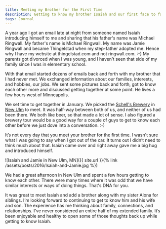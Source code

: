 ```yaml
---
title: Meeting my Brother for the First Time
description: Getting to know my brother Isaiah and our first face to face meeting.
tags: Journal
---
```


A year ago I got an email late at night from someone named Isaiah introducing himself to me and sharing that his father's name was Michael Ringwall. My father's name is Michael Ringwall. My name was Jamie Ringwall and became Thingelstad when my step-father adopted me. Hence why I have my website at thingelstad.com and not ringwall.com. :-) My parents got divorced when I was young, and I haven't seen that side of my family since I was in elementary school.

With that email started dozens of emails back and forth with my brother that I had never met. We exchanged information about our families, interests, and hobbies, our jobs. We sent some pictures back and forth, got to know each other more and discussed getting together at some point. He lives a few hours west of Minneapolis.

We set time to get together in January. We picked the [Schell's Brewery](http://schellsbrewery.com) in [New Ulm](http://www.newulm.com) to meet. It was half-way between both of us, and neither of us had been there. We both like beer, so that made a lot of sense. I also figured a brewery tour would be a good way for a couple of guys to get to know each other before we just dove into a conversation. :-)

It’s not every day that you meet your brother for the first time. I wasn't sure what I was going to say when I got out of the car. It turns out I didn’t need to think much about that. Isaiah came over and right away gave me a big hug and introduced himself.

![Isaiah and Jamie in New Ulm, MN]({{ site.url }}{% link /assets/posts/2016/Isaiah-and-Jamie.jpg %})

We had a great afternoon in New Ulm and spent a few hours getting to know each other. There were many times where it was odd that we have similar interests or ways of doing things. That's DNA for you.

It was great to meet Isaiah and add a brother along with my sister Alona for siblings. I’m looking forward to continuing to get to know him and his wife and son. The experience has me thinking about family, connections, and relationships. I've never considered an entire half of my extended family. It’s been enjoyable and healthy to open some of those thoughts back up while getting to know Isaiah.
